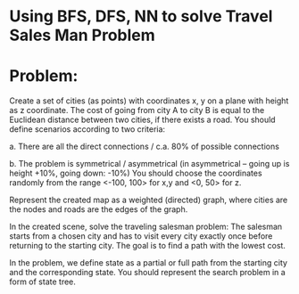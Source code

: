 # Using BFS, DFS, NN to solve Travel Sales Man Problem

Problem:
========
Create a set of cities (as points) with coordinates x, y on a plane with height as z coordinate. The cost of going from city A to city B is equal to the Euclidean distance between two cities, if there exists a road. You should define scenarios according to two criteria:

a. There are all the direct connections / c.a. 80% of possible connections

b. The problem is symmetrical / asymmetrical (in asymmetrical – going up is height +10%, going down: -10%) You should choose the coordinates randomly from the range <-100, 100> for x,y and <0, 50> for z.

Represent the created map as a weighted (directed) graph, where cities are the nodes and roads are the edges of the graph.

In the created scene, solve the traveling salesman problem: The salesman starts from a chosen city and has to visit every city exactly once before returning to the starting city. The goal is to find a path with the lowest cost.

In the problem, we define state as a partial or full path from the starting city and the corresponding state. You should represent the search problem in a form of state tree.


